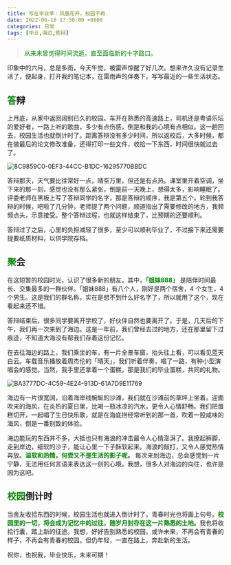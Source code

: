 ```yaml
---
title: 写在毕业季：凤凰花开，校园不再
date: 2022-06-10 17:50:00 +0800
categories: 日常
tags: [毕业,海边,答辩] 
---
```


> <font color=green>从来未曾觉得时间流逝，直至面临新的十字路口。</font>

印象中的六月，总是多雨，今天午觉，被雷声惊醒了好几次。想来许久没有记录生活了，便起身，打开我的笔记本，在雷雨声的伴奏下，写写最近的一些生活状态。<!-- more -->
## <font color=green><strong>答</strong></font>辩
上月底，从家中返回阔别已久的校园。车开在熟悉的高速路上，司机还是粤语乐坛的爱好者，一路上听的歌曲，多少有点伤感，倒是和我的心境有点相似。这一趟回去，校园生活也就倒计时了。距离答辩没有多少时间，所以返校后，大多时候，都在做最后的论文修改准备，还得打印一些文件，收拾一下东西，时间很快就过去了。

![8C9859C0-0EF3-44CC-B1DC-16295770BBDC](https://img.hongking.online/8C9859C0-0EF3-44CC-B1DC-16295770BBDC.jpeg)

答辩那天，天气要比往常好一点，晴空万里，但还是有点热。课室里开着空调，坐下来的那一刻，感觉也没有那么紧张，倒是前一天晚上，想得太多，影响睡眠了。评委老师在黑板上写了答辩同学的名字，那是答辩的顺序，我是第五个。轮到我答辩的时候，吧啦了几分钟，老师提了两个问题，顺道指出了需要修改的地方，我频频点头，示意接受。整个答辩过程，也就这样结束了，比预期的还要顺利。

答辩过了之后，心里的负担减轻了很多，至少可以顺利毕业了，不过接下来还需要提要纸质材料，以供学院存档。
## <font color=green><strong>聚</strong></font>会
在这短暂的校园时光，认识了很多新的朋友。其中，<font color=green><strong>「姐妹888」</strong></font> 是陪伴时间最长、交集最多的一群伙伴。「姐妹888」有八个人，刚好是两个宿舍，4 个女生，4 个男生。这是我们的群名称，实在是想不到什么好名字了，所以就用了这个，现在看起来还不错。

答辩结束后，很多同学要离开学校了，好伙伴自然也要离开了。于是，几天后的下午，我们再一次来到了海边。这是一年前，我们曾经去过的地方，还在那里留下过痕迹，不知道大海没有帮我们存着这份记忆。

在去往海边的路上，我们乘坐的车，有一片全景车窗，抬头往上看，可以看见蓝天白云。车载音乐播放着周杰伦的「晴天」，我们听着伴奏，唱了一路，有种小型演唱会的感觉。当然，我手里还拿着一个蛋糕，那是我们的毕业蛋糕，共同的礼物。

![BA3777DC-4C59-4E24-913D-61A7D9E11769](https://img.hongking.online/BA3777DC-4C59-4E24-913D-61A7D9E11769.jpeg)

海边有一片很宽阔，沿着海岸线蜿蜒的沙滩，我们就在沙滩前的草坪上坐着。迎面吹来的海风，在炎热的夏日里，比喝一瓶冰凉的汽水，更令人心情舒畅。我们把蛋糕切开，一起唱了生日快乐歌，就是在海底捞经常听到的那一首，吹着一股咸味的海风，倒是一番别致的体验。

海边能玩的东西并不多，大抵也只有海浪的冲击最令人心情澎湃了。我撩起裤脚，走到岸边，细软的沙子，能让心里一下子酥软起来。海浪的敲打，又令人感觉热情奔放。<font color=green><strong>温软和热情，何尝又不是生活的影子呢。</strong></font> 每次来到海边，总会感觉到一片宁静，无法用任何言语来表达这一刻的心境。我想，很多人对海边的向往，也许是因为这吧。
## <font color=green><strong>校园</strong></font>倒计时
当舍友收拾东西的时候，校园生活也就进入倒计时了，青春时光也将画上句号。<font color=green><strong>校园里的一切，将会成为记忆中的过往，随岁月封存在这一片熟悉的土地。</strong></font>我也将收拾行囊，踏上新的征途。我想，好好告别熟悉的校园。或许未来，不再会有青春的样子，不再会有青春的校园。但仍年轻，一直在路上，奔赴新的生活。

祝你，也祝我，毕业快乐，未来可期！
